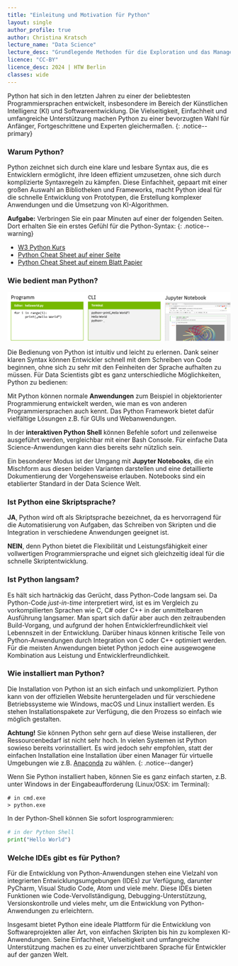 ```yaml
---
title: "Einleitung und Motivation für Python"
layout: single
author_profile: true
author: Christina Kratsch
lecture_name: "Data Science"
lecture_desc: "Grundlegende Methoden für die Exploration und das Management von Daten."
licence: "CC-BY"
licence_desc: 2024 | HTW Berlin 
classes: wide
---
```



Python hat sich in den letzten Jahren zu einer der beliebtesten Programmiersprachen entwickelt, insbesondere im Bereich der Künstlichen Intelligenz (KI) und Softwareentwicklung. Die Vielseitigkeit, Einfachheit und umfangreiche Unterstützung machen Python zu einer bevorzugten Wahl für Anfänger, Fortgeschrittene und Experten gleichermaßen.
{: .notice--primary}

### Warum Python?
Python zeichnet sich durch eine klare und lesbare Syntax aus, die es Entwicklern ermöglicht, ihre Ideen effizient umzusetzen, ohne sich durch komplizierte Syntaxregeln zu kämpfen. Diese Einfachheit, gepaart mit einer großen Auswahl an Bibliotheken und Frameworks, macht Python ideal für die schnelle Entwicklung von Prototypen, die Erstellung komplexer Anwendungen und die Umsetzung von KI-Algorithmen.

**Aufgabe:** Verbringen Sie ein paar Minuten auf einer der folgenden Seiten. Dort erhalten Sie ein erstes Gefühl für die Python-Syntax:
{: .notice--warning}

* [W3 Python Kurs](https://www.w3schools.com/python/) 
* [Python Cheat Sheet auf einer Seite](https://www.pythoncheatsheet.org/) 
* [Python Cheat Sheet auf einem Blatt Papier](https://perso.limsi.fr/pointal/_media/python:cours:mementopython3-german.pdf)


###  Wie bedient man Python?

![Arten der Bedienung](img/modes.png)

Die Bedienung von Python ist intuitiv und leicht zu erlernen. Dank seiner klaren Syntax können Entwickler schnell mit dem Schreiben von Code beginnen, ohne sich zu sehr mit den Feinheiten der Sprache aufhalten zu müssen. Für Data Scientists gibt es ganz unterschiedliche Möglichkeiten, Python zu bedienen:

Mit Python können normale **Anwendungen** zum Beispiel in objektorienter Programmierung entwickelt werden, wie man es von anderen Programmiersprachen auch kennt. Das Python Framework bietet dafür vielfältige Lösungen z.B. für GUIs und Webanwendungen.

In der **interaktiven Python Shell** können Befehle sofort und zeilenweise ausgeführt werden, vergleichbar mit einer Bash Console. Für einfache Data Science-Anwendungen kann dies bereits sehr nützlich sein.

Ein besonderer Modus ist der Umgang mit **Jupyter Notebooks**, die ein Mischform aus diesen beiden Varianten darstellen und eine detaillierte Dokumentierung der Vorgehensweise erlauben. Notebooks sind ein etablierter Standard in der Data Science Welt.


###  Ist Python eine Skriptsprache?
**JA**, Python wird oft als Skriptsprache bezeichnet, da es hervorragend für die Automatisierung von Aufgaben, das Schreiben von Skripten und die Integration in verschiedene Anwendungen geeignet ist.

**NEIN**, denn Python bietet die Flexibilität und Leistungsfähigkeit einer vollwertigen Programmiersprache und eignet sich gleichzeitig ideal für die schnelle Skriptentwicklung.

###  Ist Python langsam?

Es hält sich hartnäckig das Gerücht, dass Python-Code langsam sei. Da Python-Code <em>just-in-time</em> interpretiert wird, ist es im Vergleich zu vorkompilierten Sprachen wie C, C# oder C++ in der unmittelbaren Ausführung langsamer.
Man spart sich dafür aber auch den zeitraubenden Build-Vorgang, und aufgrund der hohen Entwicklerfreundlichkeit viel Lebennszeit in der Entwicklung. Darüber hinaus können kritische Teile von Python-Anwendungen durch Integration von C oder C++ optimiert werden. Für die meisten Anwendungen bietet Python jedoch eine ausgewogene Kombination aus Leistung und Entwicklerfreundlichkeit.

###  Wie installiert man Python?

Die Installation von Python ist an sich einfach und unkompliziert. Python kann von der offiziellen Website heruntergeladen und für verschiedene Betriebssysteme wie Windows, macOS und Linux installiert werden. Es stehen Installationspakete zur Verfügung, die den Prozess so einfach wie möglich gestalten. 

**Achtung!** Sie können Python sehr gern auf diese Weise installieren, der Ressourcenbedarf ist nicht sehr hoch. In vielen Systemen ist Python sowieso bereits vorinstalliert. Es wird jedoch sehr empfohlen, statt der einfachen Installation eine Installation über einen Manager für virtuelle Umgebungen wie z.B. [Anaconda](/modules/howto-anaconda/anaconda.md) zu wählen.
{: .notice--danger}

Wenn Sie Python installiert haben, können Sie es ganz einfach starten, z.B. unter Windows in der Eingabeaufforderung (Linux/OSX: im Terminal):

```
# in cmd.exe
> python.exe
```

In der Python-Shell können Sie sofort losprogrammieren:

```python
# in der Python Shell
print("Hello World")
```

###  Welche IDEs gibt es für Python?
Für die Entwicklung von Python-Anwendungen stehen eine Vielzahl von integrierten Entwicklungsumgebungen (IDEs) zur Verfügung, darunter PyCharm, Visual Studio Code, Atom und viele mehr. Diese IDEs bieten Funktionen wie Code-Vervollständigung, Debugging-Unterstützung, Versionskontrolle und vieles mehr, um die Entwicklung von Python-Anwendungen zu erleichtern.

Insgesamt bietet Python eine ideale Plattform für die Entwicklung von Softwareprojekten aller Art, von einfachen Skripten bis hin zu komplexen KI-Anwendungen. Seine Einfachheit, Vielseitigkeit und umfangreiche Unterstützung machen es zu einer unverzichtbaren Sprache für Entwickler auf der ganzen Welt.